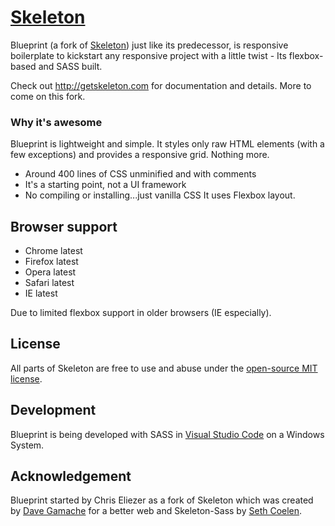 # [Skeleton](http://getskeleton.com)
Blueprint (a fork of [Skeleton](getskeleton.com)) just like its predecessor, is responsive boilerplate to kickstart any responsive project with a little twist - Its flexbox-based and SASS built.

Check out <http://getskeleton.com> for documentation and details. More to come on this fork.

### Why it's awesome

Blueprint is lightweight and simple. It styles only raw HTML elements (with a few exceptions) and provides a responsive grid. Nothing more.
- Around 400 lines of CSS unminified and with comments
- It's a starting point, not a UI framework
- No compiling or installing...just vanilla CSS
It uses Flexbox layout.


## Browser support

- Chrome latest
- Firefox latest
- Opera latest
- Safari latest
- IE latest

Due to limited flexbox support in older browsers (IE especially).


## License

All parts of Skeleton are free to use and abuse under the [open-source MIT license](https://github.com/dhg/Skeleton/blob/master/LICENSE.md).

## Development

Blueprint is being developed with SASS in [Visual Studio Code](http://code.visualstudio.com/) on a Windows System.

## Acknowledgement

Blueprint started by Chris Eliezer as a fork of Skeleton which was created by [Dave Gamache](https://twitter.com/dhg) for a better web and Skeleton-Sass by [Seth Coelen](https://github.com/WhatsNewSaes).
